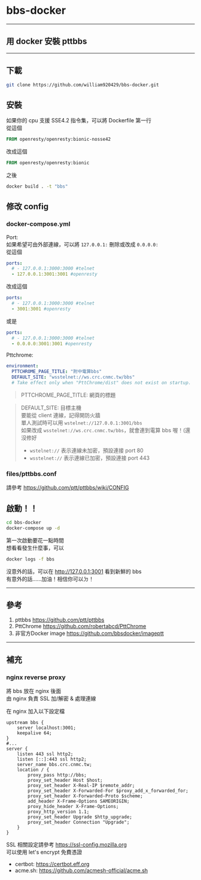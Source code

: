 # bbs-docker
---
## 用 docker 安裝 pttbbs
---
## 下載
```bash
git clone https://github.com/william920429/bbs-docker.git
```
## 安裝
如果你的 cpu 支援 SSE4.2 指令集，可以將 Dockerfile 第一行  
從這個
```dockerfile
FROM openresty/openresty:bionic-nosse42
```
改成這個
```dockerfile
FROM openresty/openresty:bionic
```
之後
```bash
docker build . -t "bbs"
```

## 修改 config
### docker-compose.yml
Port:  
如果希望可由外部連線，可以將 `127.0.0.1:` 刪除或改成 `0.0.0.0:`  
從這個
```yml
ports:
  # - 127.0.0.1:3000:3000 #telnet
  - 127.0.0.1:3001:3001 #openresty
```
改成這個
```yml
ports:
  # - 127.0.0.1:3000:3000 #telnet
  - 3001:3001 #openresty
```
或是
```yml
ports:
  # - 127.0.0.1:3000:3000 #telnet
  - 0.0.0.0:3001:3001 #openresty
```
Pttchrome:
```yml
environment:
  PTTCHROME_PAGE_TITLE: "附中電算bbs"
  DEFAULT_SITE: "wsstelnet://ws.crc.cnmc.tw/bbs"
  # Take effect only when "PttChrome/dist" does not exist on startup.
```
>PTTCHROME_PAGE_TITLE: 網頁的標題

>DEFAULT_SITE: 目標主機  
>要能從 client 連線，記得開防火牆  
>單人測試時可以用 `wstelnet://127.0.0.1:3001/bbs`  
>如果改成 `wsstelnet://ws.crc.cnmc.tw/bbs`，就會連到電算 bbs 喔！(還沒修好  
>* `wstelnet://` 表示連線未加密，預設連接 port 80  
>* `wsstelnet://` 表示連線已加密，預設連接 port 443  

### files/pttbbs.conf
請參考 <https://github.com/ptt/pttbbs/wiki/CONFIG>

## 啟動！！
```bash
cd bbs-docker
docker-compose up -d
```
第一次啟動要花一點時間  
想看看發生什麼事，可以
```bash
docker logs -f bbs
```
沒意外的話，可以在 <http://127.0.0.1:3001> 看到新鮮的 bbs  
有意外的話......加油！相信你可以ㄉ！

---
## 參考
1. pttbbs <https://github.com/ptt/pttbbs>
2. PttChrome <https://github.com/robertabcd/PttChrome>
3. 非官方Docker image <https://github.com/bbsdocker/imageptt>

---
## 補充
### nginx reverse proxy
將 bbs 放在 nginx 後面  
由 nginx  負責 SSL 加/解密 & 處理連線

在 nginx 加入以下設定檔
```nginx
upstream bbs {
    server localhost:3001;
    keepalive 64;
}
#...
server {
    listen 443 ssl http2;
    listen [::]:443 ssl http2;
    server_name bbs.crc.cnmc.tw;
    location / {
        proxy_pass http://bbs;
        proxy_set_header Host $host;
        proxy_set_header X-Real-IP $remote_addr;
        proxy_set_header X-Forwarded-For $proxy_add_x_forwarded_for;
        proxy_set_header X-Forwarded-Proto $scheme;
        add_header X-Frame-Options SAMEORIGIN;
        proxy_hide_header X-Frame-Options;
        proxy_http_version 1.1;
        proxy_set_header Upgrade $http_upgrade;
        proxy_set_header Connection "Upgrade";
    }
}
```
SSL 相關設定請參考 <https://ssl-config.mozilla.org>  
可以使用 let's encrypt 免費憑證  
* certbot: <https://certbot.eff.org>
* acme.sh: <https://github.com/acmesh-official/acme.sh>

